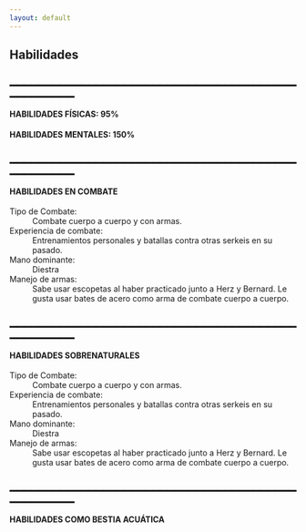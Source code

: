 ```yaml
---
layout: default
---
```

## Habilidades

### ▁▁▁▁▁▁▁▁▁▁▁▁▁▁▁▁▁▁▁▁▁▁▁▁▁▁▁▁▁▁▁▁▁▁▁▁▁▁▁▁▁▁▁▁▁▁▁▁▁

#### HABILIDADES FÍSICAS: 95%
#### HABILIDADES MENTALES: 150%

### ▁▁▁▁▁▁▁▁▁▁▁▁▁▁▁▁▁▁▁▁▁▁▁▁▁▁▁▁▁▁▁▁▁▁▁▁▁▁▁▁▁▁▁▁▁▁▁▁▁

#### HABILIDADES EN COMBATE

<dl>
<dt>Tipo de Combate:</dt>
<dd>Combate cuerpo a cuerpo y con armas.</dd>
<dt>Experiencia de combate:</dt>
<dd>Entrenamientos personales y batallas contra otras serkeis en su pasado.</dd>
<dt>Mano dominante:</dt>
<dd>Diestra</dd>
<dt>Manejo de armas:</dt>
<dd>Sabe usar escopetas al haber practicado junto a Herz y Bernard. Le gusta usar bates de acero como arma de combate cuerpo a cuerpo.</dd>
</dl>

### ▁▁▁▁▁▁▁▁▁▁▁▁▁▁▁▁▁▁▁▁▁▁▁▁▁▁▁▁▁▁▁▁▁▁▁▁▁▁▁▁▁▁▁▁▁▁▁▁▁

#### HABILIDADES SOBRENATURALES

<dl>
<dt>Tipo de Combate:</dt>
<dd>Combate cuerpo a cuerpo y con armas.</dd>
<dt>Experiencia de combate:</dt>
<dd>Entrenamientos personales y batallas contra otras serkeis en su pasado.</dd>
<dt>Mano dominante:</dt>
<dd>Diestra</dd>
<dt>Manejo de armas:</dt>
<dd>Sabe usar escopetas al haber practicado junto a Herz y Bernard. Le gusta usar bates de acero como arma de combate cuerpo a cuerpo.</dd>
</dl>

### ▁▁▁▁▁▁▁▁▁▁▁▁▁▁▁▁▁▁▁▁▁▁▁▁▁▁▁▁▁▁▁▁▁▁▁▁▁▁▁▁▁▁▁▁▁▁▁▁▁

#### HABILIDADES COMO BESTIA ACUÁTICA
